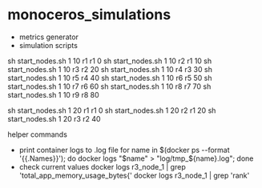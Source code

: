 # monoceros_simulations

- metrics generator
- simulation scripts

sh start_nodes.sh 1 10 r1 r1 0
sh start_nodes.sh 1 10 r2 r1 10
sh start_nodes.sh 1 10 r3 r2 20
sh start_nodes.sh 1 10 r4 r3 30
sh start_nodes.sh 1 10 r5 r4 40
sh start_nodes.sh 1 10 r6 r5 50
sh start_nodes.sh 1 10 r7 r6 60
sh start_nodes.sh 1 10 r8 r7 70
sh start_nodes.sh 1 10 r9 r8 80

sh start_nodes.sh 1 20 r1 r1 0
sh start_nodes.sh 1 20 r2 r1 20
sh start_nodes.sh 1 20 r3 r2 40

helper commands
- print container logs to .log file
    for name in $(docker ps --format '{{.Names}}'); do docker logs "$name" > "log/tmp_${name}.log"; done
- check current values
    docker logs r3_node_1 | grep 'total_app_memory_usage_bytes{'
    docker logs r3_node_1 | grep 'rank'